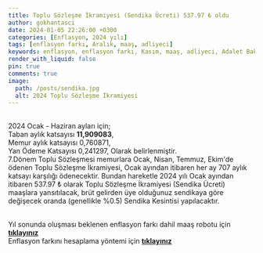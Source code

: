 ```yaml
---
title: Toplu Sözleşme İkramiyesi (Sendika Ücreti) 537.97 ₺ oldu
author: gokhantasci
date: 2024-01-05 22:26:00 +0300
categories: [Enflasyon, 2024 yılı]
tags: [enflasyon farkı, Aralık, maaş, adliyeci]
keywords: enflasyon, enflasyon farkı, Kasım, maaş, adliyeci, Adalet Bakanlığı
render_with_liquid: false
pin: true
comments: true
image:
  path: /posts/sendika.jpg
  alt: 2024 Toplu Sözleşme İkramiyesi
---
```


<br>2024 Ocak - Haziran ayları için;
<br>Taban aylık katsayısı **11,909083**,
<br>Memur aylık katsayısı 0,760871,
<br>Yan Ödeme Katsayısı 0,241297,
Olarak belirlenmiştir. 
<br>7.Dönem Toplu Sözleşmesi memurlara Ocak, Nisan, Temmuz, Ekim'de ödenen Toplu Sözleşme İkramiyesi, Ocak ayından itibaren her ay 707 aylık katsayı karşılığı ödenecektir. Bundan hareketle 2024 yılı Ocak ayından itibaren 537.97 ₺ olarak Toplu Sözleşme İkramiyesi (Sendika Ücreti) maaşlara yansıtılacak, brüt gelirden üye olduğunuz sendikaya göre değişecek oranda (genellikle %0.5) Sendika Kesintisi yapılacaktır.


<br>Yıl sonunda oluşması beklenen enflasyon farkı dahil maaş robotu için [**tıklayınız**](https://adliyeci.com.tr/maasyeni/) 
<br>Enflasyon farkını hesaplama yöntemi için [**tıklayınız**](https://adliyeci.com.tr/enflasyonfarki/) 

